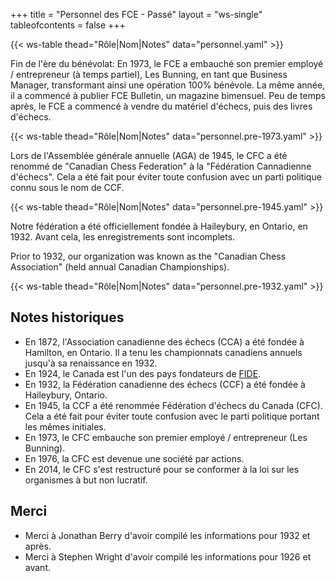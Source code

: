 +++
title = "Personnel des FCE - Passé"
layout = "ws-single"
tableofcontents = false
+++

{{< ws-table thead="Rôle|Nom|Notes" data="personnel.yaml" >}}

Fin de l'ère du bénévolat:
En 1973, le FCE a embauché son premier employé / entrepreneur (à temps partiel), Les Bunning,
en tant que Business Manager, transformant ainsi une opération 100% bénévole.
La même année, il a commencé à publier FCE Bulletin, un magazine bimensuel.
Peu de temps après, le FCE a commencé à vendre du matériel d'échecs, puis des livres d'échecs.

{{< ws-table thead="Rôle|Nom|Notes" data="personnel.pre-1973.yaml" >}}

Lors de l'Assemblée générale annuelle (AGA) de 1945, le CFC a été renommé de
"Canadian Chess Federation" à la "Fédération Cannadienne d'échecs".
Cela a été fait pour éviter toute confusion avec un parti politique connu sous le nom de CCF.

{{< ws-table thead="Rôle|Nom|Notes" data="personnel.pre-1945.yaml" >}}

Notre fédération a été officiellement fondée à Haileybury, en Ontario, en 1932.
Avant cela, les enregistrements sont incomplets.

Prior to 1932, our organization was known as the 
"Canadian Chess Association" (held annual Canadian Championships).

{{< ws-table thead="Rôle|Nom|Notes" data="personnel.pre-1932.yaml" >}}

## Notes historiques

* En 1872, l'Association canadienne des échecs (CCA) a été fondée à Hamilton, en Ontario.
  Il a tenu les championnats canadiens annuels jusqu'à sa renaissance en 1932.
* En 1924, le Canada est l'un des pays fondateurs de [FIDE](https://www.fide.com/).
* En 1932, la Fédération canadienne des échecs (CCF) a été fondée à Haileybury, Ontario.
* En 1945, la CCF a été renommée Fédération d'échecs du Canada (CFC).
  Cela a été fait pour éviter toute confusion avec le parti politique portant les mêmes initiales.
* En 1973, le CFC embauche son premier employé / entrepreneur (Les Bunning).
* En 1976, la CFC est devenue une société par actions.
* En 2014, le CFC s'est restructuré pour se conformer à la loi sur les organismes à but non lucratif.

## Merci

* Merci à Jonathan Berry d'avoir compilé les informations pour 1932 et après.
* Merci à Stephen Wright d'avoir compilé les informations pour 1926 et avant.
